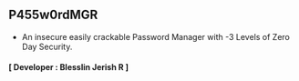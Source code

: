 ## P455w0rdMGR
- An insecure easily crackable Password Manager with -3 Levels of Zero Day Security.
#### **[ Developer : Blesslin Jerish R ]**
